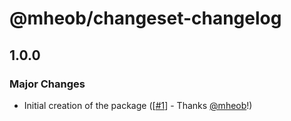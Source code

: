 # @mheob/changeset-changelog

## 1.0.0

### Major Changes

- Initial creation of the package ([[#1](https://github.com/mheob/changeset-changelog/pull/1)] - Thanks [@mheob](https://github.com/mheob)!)
